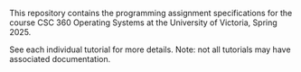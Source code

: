 This repository contains the programming assignment specifications for the course CSC 360 Operating Systems at the University of Victoria, Spring 2025.

See each individual tutorial for more details. Note: not all tutorials may have associated documentation.

